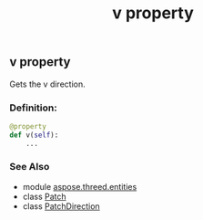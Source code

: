 ﻿---
title: v property
second_title: Aspose.3D for Python via .NET API References
description: 
type: docs
weight: 250
url: /python-net/aspose.threed.entities/patch/v/
is_root: false
---

## v property


Gets the v direction.
### Definition:
```python
@property
def v(self):
    ...
```

### See Also
* module [aspose.threed.entities](../../)
* class [Patch](/3d/python-net/aspose.threed.entities/patch)
* class [PatchDirection](/3d/python-net/aspose.threed.entities/patchdirection)
